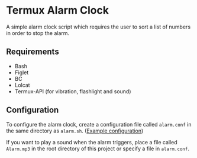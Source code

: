 # Termux Alarm Clock 

A simple alarm clock script which requires the user to sort a list of numbers in order to stop the alarm.

## Requirements

* Bash
* Figlet
* BC
* Lolcat
* Termux-API (for vibration, flashlight and sound)

## Configuration

To configure the alarm clock, create a configuration file called `alarm.conf` in the same directory as `alarm.sh`. ([Example configuration](https://github.com/sync1211/Termux-Alarm-Clock/wiki/Example-configuration))

If you want to play a sound when the alarm triggers, place a file called `Alarm.mp3` in the root directory of this project or specify a file in `alarm.conf`.
